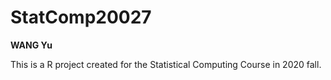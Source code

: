 # StatComp20027
__WANG Yu__

This is a R project created for the Statistical Computing Course in 2020 fall.

